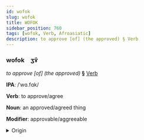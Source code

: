 ```yaml
---
id: wofok
slug: wofok
title: WOFOK
sidebar_position: 760
tags: [wofok, Verb, Afroasiatic]
description: to approve [of] (the approved) § Verb
---
```


### wofok&emsp;<span kind="abugida">ʒɤ̑</span>

*to approve [of] (the approved)* **§** [Verb](../../tags/Verb)

**IPA**: /ˈwɑ.fɑk/

**Verb**: to approve/agree

**Noun**: an approved/agreed thing

**Modifier**: approvable/aggreeable

<details>
    <summary>Origin</summary>
    Hijazi وافَق wāfag /waː.faɡ/<br/>
    <em>Afroasiatic Language Family</em>
</details>